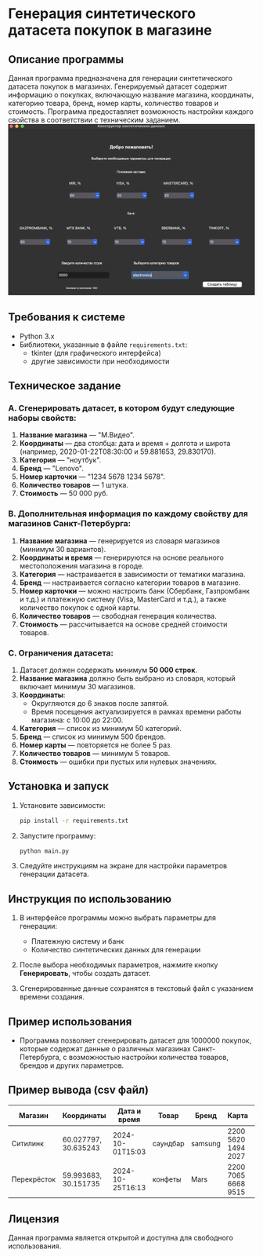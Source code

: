 # Генерация синтетического датасета покупок в магазине

## Описание программы

Данная программа предназначена для генерации синтетического датасета покупок в магазинах. Генерируемый датасет содержит информацию о покупках, включающую название магазина, координаты, категорию товара, бренд, номер карты, количество товаров и стоимость. Программа предоставляет возможность настройки каждого свойства в соответствии с техническим заданием.
![alt text](interface.png)
## Требования к системе

- Python 3.x
- Библиотеки, указанные в файле `requirements.txt`:
  - tkinter (для графического интерфейса)
  - другие зависимости при необходимости

## Техническое задание

### A. Сгенерировать датасет, в котором будут следующие наборы свойств:

1. **Название магазина** — "М.Видео".
2. **Координаты** — два столбца: дата и время + долгота и широта (например, 2020-01-22T08:30:00 и 59.881653, 29.830170).
3. **Категория** — "ноутбук".
4. **Бренд** — "Lenovo".
5. **Номер карточки** — "1234 5678 1234 5678".
6. **Количество товаров** — 1 штука.
7. **Стоимость** — 50 000 руб.

### B. Дополнительная информация по каждому свойству для магазинов Санкт-Петербурга:

1. **Название магазина** — генерируется из словаря магазинов (минимум 30 вариантов).
2. **Координаты и время** — генерируются на основе реального местоположения магазина в городе.
3. **Категория** — настраивается в зависимости от тематики магазина.
4. **Бренд** — настраивается согласно категории товаров в магазине.
5. **Номер карточки** — можно настроить банк (Сбербанк, Газпромбанк и т.д.) и платежную систему (Visa, MasterCard и т.д.), а также количество покупок с одной карты.
6. **Количество товаров** — свободная генерация количества.
7. **Стоимость** — рассчитывается на основе средней стоимости товаров.

### C. Ограничения датасета:

1. Датасет должен содержать минимум **50 000 строк**.
2. **Название магазина** должно быть выбрано из словаря, который включает минимум 30 магазинов.
3. **Координаты**:
   - Округляются до 6 знаков после запятой.
   - Время посещения актуализируется в рамках времени работы магазина: с 10:00 до 22:00.
4. **Категория** — список из минимум 50 категорий.
5. **Бренд** — список из минимум 500 брендов.
6. **Номер карты** — повторяется не более 5 раз.
7. **Количество товаров** — минимум 5 товаров.
8. **Стоимость** — ошибки при пустых или нулевых значениях.

## Установка и запуск

1. Установите зависимости:
   ```bash
   pip install -r requirements.txt
   ```

2. Запустите программу:
   ```bash
   python main.py
   ```

3. Следуйте инструкциям на экране для настройки параметров генерации датасета.

## Инструкция по использованию

1. В интерфейсе программы можно выбрать параметры для генерации: 
   - Платежную систему и банк
   - Количество синтетических данных для генерации
   
2. После выбора необходимых параметров, нажмите кнопку **Генерировать**, чтобы создать датасет.

3. Сгенерированные данные сохранятся в текстовый файл с указанием времени создания.

## Пример использования

- Программа позволяет сгенерировать датасет для 1000000 покупок, которые содержат данные о различных магазинах Санкт-Петербурга, с возможностью настройки количества товаров, брендов и других параметров.

## Пример вывода (csv файл)

| Магазин    | Координаты          | Дата и время       | Товар      | Бренд   | Карта          | Количество | Сумма |
|------------|---------------------|--------------------|------------|---------|----------------|------------|-------|
| Ситилинк   | 60.027797, 30.635243 | 2024-10-01T15:03 | саундбар   | samsung | 2200 5620 1494 2027 | 1          | 12143 |
| Перекрёсток | 59.993683, 30.151735 | 2024-10-25T16:13 | конфеты    | Mars    | 2200 7065 6668 9515 | 3          | 318   |

## Лицензия

Данная программа является открытой и доступна для свободного использования.